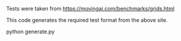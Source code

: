 Tests were taken from https://movingai.com/benchmarks/grids.html

This code generates the required test format from the above site.

python generate.py <folder-with-tests>